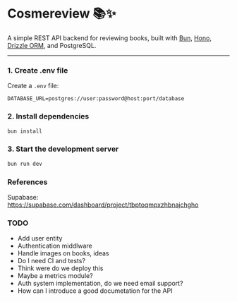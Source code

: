 # Cosmereview 📚✨

A simple REST API backend for reviewing books, built with [Bun](https://bun.sh/), [Hono](https://hono.dev/), [Drizzle ORM](https://orm.drizzle.team/), and PostgreSQL.

---

### 1. Create .env file

Create a `.env` file:

```env
DATABASE_URL=postgres://user:password@host:port/database
```

### 2. Install dependencies

```bash
bun install
```

### 3. Start the development server

```bash
bun run dev
```

### References

Supabase: https://supabase.com/dashboard/project/tbptoqmpxzhbnajchgho

### TODO

- Add user entity
- Authentication middlware
- Handle images on books, ideas
- Do I need CI and tests?
- Think were do we deploy this
- Maybe a metrics module?
- Auth system implementation, do we need email support?
- How can I introduce a good documetation for the API
